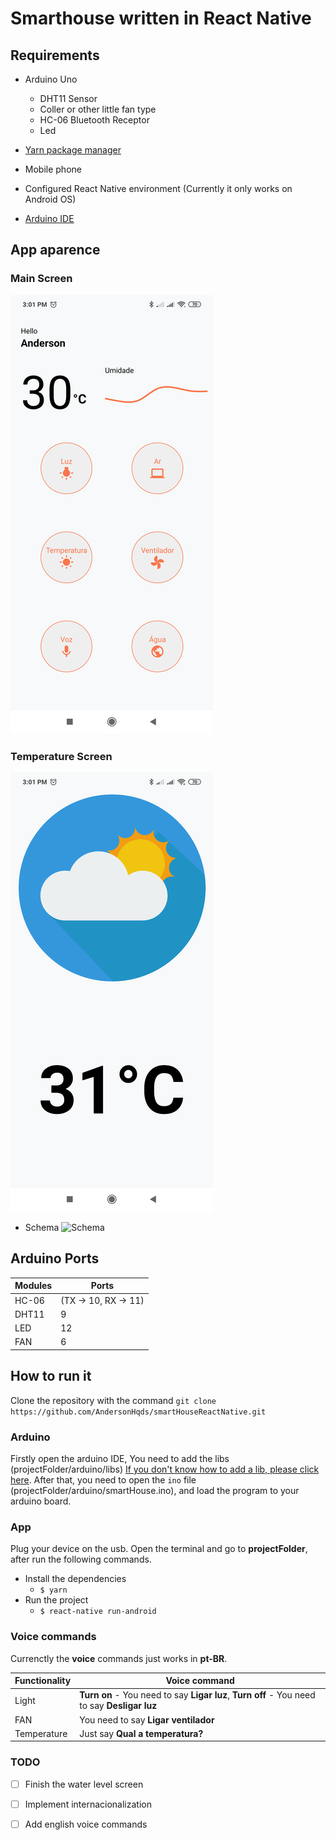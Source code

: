 # Smarthouse written in React Native

## Requirements

* Arduino Uno
  * DHT11 Sensor
  * Coller or other little fan type
  * HC-06 Bluetooth Receptor
  * Led

* [Yarn package manager](https://yarnpkg.com/lang/en/)

* Mobile phone
* Configured React Native environment (Currently it only works on Android OS)
* [Arduino IDE](https://www.arduino.cc/en/main/software)

## App aparence

### Main Screen
![Main Screen](/gitassets/main_screen.png)
### Temperature Screen
![Temperature Screen](/gitassets/temperature_screen.png)
* Schema
![Schema](/gitassets/schema.jpg)

## Arduino Ports

| Modules | Ports |
| ------ | ------ |
| HC-06 | (TX -> 10, RX -> 11) |
| DHT11 | 9 |
| LED| 12 |
| FAN | 6 |

## How to run it

Clone the repository with the command `git clone https://github.com/AndersonHqds/smartHouseReactNative.git`

### Arduino
Firstly open the arduino IDE, You need to add the libs (projectFolder/arduino/libs) [If you don't know how to add a lib, please click here](https://www.arduino.cc/en/guide/libraries). After that, you need to open the `ino` file (projectFolder/arduino/smartHouse.ino), and load the program to your arduino board.

### App
Plug  your device on the usb.
Open the terminal and go to **projectFolder**, after run the following commands.

* Install the dependencies
  * `$ yarn`
* Run the project
  * `$ react-native run-android`

### Voice commands
Currenctly the **voice** commands just works in **pt-BR**.

| Functionality | Voice command |
| ------ | ------ |
| Light | **Turn on** - You need to say **Ligar luz**, **Turn off** - You need to say **Desligar luz** |
| FAN | You need to say **Ligar ventilador** |
| Temperature | Just say **Qual a temperatura?** |

### TODO

- [ ] Finish the water level screen
- [ ] Implement internacionalization
- [ ] Add english voice commands




